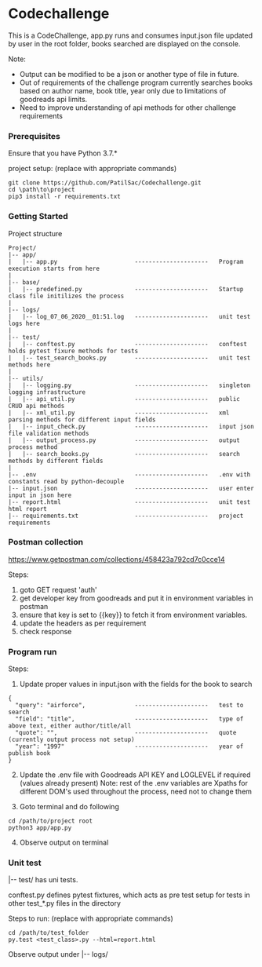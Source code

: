 # Codechallenge

This is a CodeChallenge, app.py runs and consumes input.json file updated by user in the root folder, books searched are displayed on the console. 

Note: 
- Output can be modified to be a json or another type of file in future.
- Out of requirements of the challenge program currently searches books based on author name, book title, year only due to limitations of goodreads api limits.
- Need to improve understanding of api methods for other challenge requirements

### Prerequisites

Ensure that you have Python 3.7.*

project setup: (replace with appropriate commands)

```
git clone https://github.com/PatilSac/Codechallenge.git
cd \path\to\project
pip3 install -r requirements.txt
```

### Getting Started

Project structure

```
Project/
|-- app/
|   |-- app.py                      ---------------------   Program execution starts from here
|
|-- base/
|   |-- predefined.py               ---------------------   Startup class file initilizes the process
|
|-- logs/
|   |-- log_07_06_2020__01:51.log   ---------------------   unit test logs here
|
|-- test/
|   |-- conftest.py                 ---------------------   conftest holds pytest fixure methods for tests
|   |-- test_search_books.py        ---------------------   unit test methods here
|
|-- utils/
|   |-- logging.py                  ---------------------   singleton logging infrastructure
|   |-- api_util.py                 ---------------------   public CRUD api methods
|   |-- xml_util.py                 ---------------------   xml parsing methods for different input fields
|   |-- input_check.py              ---------------------   input json file validation methods
|   |-- output_process.py           ---------------------   output process method
|   |-- search_books.py             ---------------------   search methods by different fields
|
|-- .env                            ---------------------   .env with constants read by python-decouple
|-- input.json                      ---------------------   user enter input in json here
|-- report.html                     ---------------------   unit test html report
|-- requirements.txt                ---------------------   project requirements

```
### Postman collection

https://www.getpostman.com/collections/458423a792cd7c0cce14

Steps:
1. goto GET request 'auth' 
2. get developer key from goodreads and put it in environment variables in postman
3. ensure that key is set to {{key}} to fetch it from environment variables.
4. update the headers as per requirement
5. check response

### Program run

Steps:
1. Update proper values in input.json with the fields for the book to search
```
{
  "query": "airforce",              ---------------------   test to search
  "field": "title",                 ---------------------   type of above text, either author/title/all
  "quote": "",                      ---------------------   quote (currently output process not setup)
  "year": "1997"                    ---------------------   year of publish book
}
```
2. Update the .env file with Goodreads API KEY and LOGLEVEL if required (values already present)
Note: rest of the .env variables are Xpaths for different DOM's used throughout the process, need not to change them

3. Goto terminal and do following
```
cd /path/to/project root
python3 app/app.py 
```
4. Observe output on terminal


### Unit test

|-- test/ has uni tests.

conftest.py defines pytest fixtures, which acts as pre test setup for tests in 
other test_*.py files in the directory

Steps to run: (replace with appropriate commands)
```
cd /path/to/test_folder
py.test <test_class>.py --html=report.html
```
Observe output under |-- logs/ 
